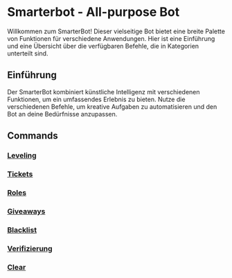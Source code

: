 # Smarterbot - All-purpose Bot

Willkommen zum SmarterBot! Dieser vielseitige Bot bietet eine breite Palette von Funktionen für verschiedene Anwendungen. Hier ist eine Einführung und eine Übersicht über die verfügbaren Befehle, die in Kategorien unterteilt sind.

## Einführung

Der SmarterBot kombiniert künstliche Intelligenz mit verschiedenen Funktionen, um ein umfassendes Erlebnis zu bieten. Nutze die verschiedenen Befehle, um kreative Aufgaben zu automatisieren und den Bot an deine Bedürfnisse anzupassen.

## Commands

### [Leveling](/leveling/README.md)


### [Tickets](/tickets/README.md)


### [Roles](/roles/README.md)


### [Giveaways](/giveaways/README.md)


### [Blacklist](/blacklist/README.md)


### [Verifizierung](/verifiy/README.md)


### [Clear](/clear/README.md)



